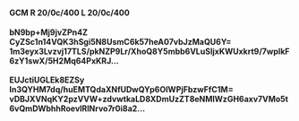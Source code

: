 #### GCM R 20/0c/400 L 20/0c/400
**bN9bp+Mj9jvZPn4Z**<br/>**CyZSc1n14VQK3hSgi5N8UsmC6k57heA07vbJzMaQU6Y=**<br/>**1m3eyx3Lvzvj17TLS/pkNZP9Lr/XhoQ8Y5mbb6VLuSljxKWUxkrt9/7wpIkF6zY1swX/5H2Mq64PxKRJ...**<br/><br/>
**EUJctiUGLEk8EZSy**<br/>**In3QYHM7dq/huEMTQdaXNfUDwQYp6OIWPjFbzwFfC1M=**<br/>**vDBJXVNqKY2pzVVW+zdvwtkaLD8XDmUzZT8eNMlWzGH6axv7VMo5t6vQmDWbhhRoevlRlNrvo7r0i8a2...**